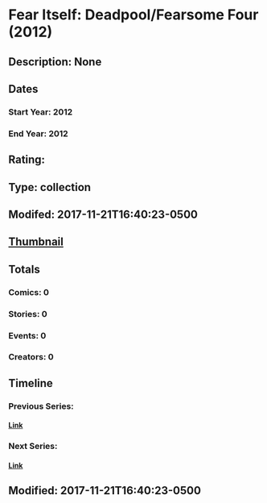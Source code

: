 # Fear Itself: Deadpool/Fearsome Four (2012)
## Description: None
## Dates
### Start Year: 2012
### End Year: 2012
## Rating: 
## Type: collection
## Modifed: 2017-11-21T16:40:23-0500
## [Thumbnail](http://i.annihil.us/u/prod/marvel/i/mg/b/40/image_not_available.jpg)
## Totals
### Comics: 0
### Stories: 0
### Events: 0
### Creators: 0
## Timeline
### Previous Series: 
#### [Link]()
### Next Series: 
#### [Link]()
## Modified: 2017-11-21T16:40:23-0500